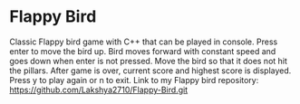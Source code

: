 # Flappy Bird
Classic Flappy bird game with C++ that can be played in console.
Press enter to move the bird up. Bird moves forward with constant speed and goes down when enter is not pressed. Move the bird so that it does not hit the pillars. After game is over, current score and highest score is displayed. Press y to play again or n to exit.
Link to my Flappy bird repository: https://github.com/Lakshya2710/Flappy-Bird.git
